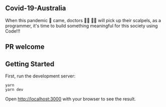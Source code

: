 ## Covid-19-Australia

When this pandemic 🦠 came, doctors 👨‍⚕️ 👩‍⚕️ will pick up their scalpels, as a programmer, it's time to build something meaningful for this society using Code!!!

## PR welcome

## Getting Started

First, run the development server:

```
yarn
yarn dev
```

Open [http://localhost:3000](http://localhost:3000) with your browser to see the result.
